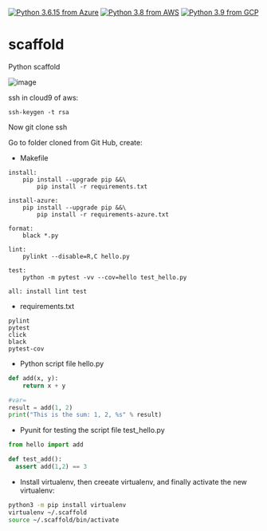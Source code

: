 [![Python 3.6.15 from Azure](https://github.com/son-n-pham/scaffold/actions/workflows/azure.yml/badge.svg)](https://github.com/son-n-pham/scaffold/actions/workflows/azure.yml)
[![Python 3.8 from AWS](https://github.com/son-n-pham/scaffold/actions/workflows/aws.yml/badge.svg)](https://github.com/son-n-pham/scaffold/actions/workflows/aws.yml)
[![Python 3.9 from GCP](https://github.com/son-n-pham/scaffold/actions/workflows/gcp.yml/badge.svg)](https://github.com/son-n-pham/scaffold/actions/workflows/gcp.yml)

# scaffold
Python scaffold

![image](https://user-images.githubusercontent.com/79841341/181009154-ad33bd80-3a6b-4248-b675-bf194cc20d0f.png)

ssh in cloud9 of aws:
```
ssh-keygen -t rsa
```
Now git clone ssh

Go to folder cloned from Git Hub, create:
- Makefile

```
install:
	pip install --upgrade pip &&\
		pip install -r requirements.txt
		
install-azure:
	pip install --upgrade pip &&\
		pip install -r requirements-azure.txt
		
format:
	black *.py
	
lint:
	pylinkt --disable=R,C hello.py
	
test:
	python -m pytest -vv --cov=hello test_hello.py
	
all: install lint test
```

- requirements.txt

```
pylint
pytest
click
black
pytest-cov
```

- Python script file hello.py

```python
def add(x, y):
    return x + y

#var=
result = add(1, 2)
print("This is the sum: 1, 2, %s" % result)
```

- Pyunit for testing the script file test_hello.py
```python
from hello import add

def test_add():
  assert add(1,2) == 3
```

- Install virtualenv, then creeate virtualenv, and finally activate the new virtualenv:

```bash
python3 -m pip install virtualenv
virtualenv ~/.scaffold
source ~/.scaffold/bin/activate
```
